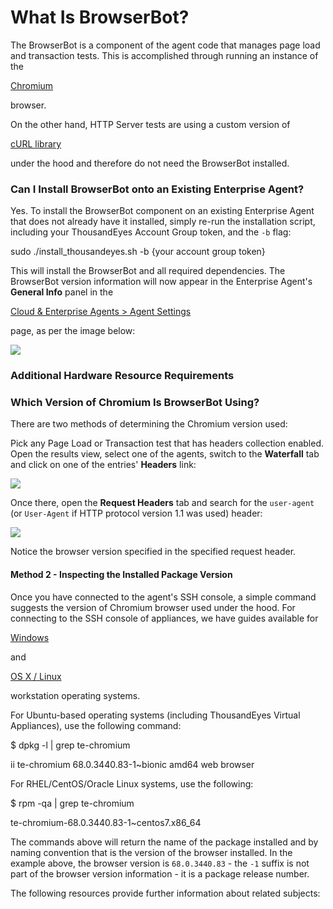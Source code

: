 # What Is BrowserBot?

The BrowserBot is a component of the agent code that manages page load and transaction tests. This is accomplished through running an instance of the

[Chromium](https://www.chromium.org/)

browser.

On the other hand, HTTP Server tests are using a custom version of

[cURL library](https://curl.haxx.se/)

under the hood and therefore do not need the BrowserBot installed.

### Can I Install BrowserBot onto an Existing Enterprise Agent? <a href="#can-i-install-browserbot-onto-an-existing-enterprise-agent" id="can-i-install-browserbot-onto-an-existing-enterprise-agent"></a>

Yes. To install the BrowserBot component on an existing Enterprise Agent that does not already have it installed, simply re-run the installation script, including your ThousandEyes Account Group token, and the `-b` flag:

sudo ./install\_thousandeyes.sh -b {your account group token}

This will install the BrowserBot and all required dependencies. The BrowserBot version information will now appear in the Enterprise Agent's **General Info** panel in the

[Cloud & Enterprise Agents > Agent Settings](https://app.thousandeyes.com/settings/agents/enterprise/?section=agents)

page, as per the image below:

![](https://2360053865-files.gitbook.io/\~/files/v0/b/gitbook-x-prod.appspot.com/o/spaces%2F-M4QARF6s57qxMrOHDTZ%2Fuploads%2Fgit-blob-7fd07b54a4710b46734587dafeed79f98bd54b88%2Fproduct-documentation\_enterprise-agents\_what-is-browserbot-1.png?alt=media)

### Additional Hardware Resource Requirements <a href="#additional-hardware-resource-requirements" id="additional-hardware-resource-requirements"></a>

### Which Version of Chromium Is BrowserBot Using? <a href="#which-version-of-chromium-is-browserbot-using" id="which-version-of-chromium-is-browserbot-using"></a>

There are two methods of determining the Chromium version used:

Pick any Page Load or Transaction test that has headers collection enabled. Open the results view, select one of the agents, switch to the **Waterfall** tab and click on one of the entries' **Headers** link:

![](https://2360053865-files.gitbook.io/\~/files/v0/b/gitbook-x-prod.appspot.com/o/spaces%2F-M4QARF6s57qxMrOHDTZ%2Fuploads%2Fgit-blob-598d5b015186c05a842db0d6af6192da4e59f1d4%2Fproduct-documentation\_enterprise-agents\_what-is-browserbot-2.png?alt=media)

Once there, open the **Request Headers** tab and search for the `user-agent` (or `User-Agent` if HTTP protocol version 1.1 was used) header:

![](https://2360053865-files.gitbook.io/\~/files/v0/b/gitbook-x-prod.appspot.com/o/spaces%2F-M4QARF6s57qxMrOHDTZ%2Fuploads%2Fgit-blob-cc51d9169a0ea2f196c56aa5b97f2a76bfd39ff2%2Fproduct-documentation\_enterprise-agents\_what-is-browserbot-3.png?alt=media)

Notice the browser version specified in the specified request header.

#### Method 2 - Inspecting the Installed Package Version <a href="#method-2-inspecting-the-installed-package-version" id="method-2-inspecting-the-installed-package-version"></a>

Once you have connected to the agent's SSH console, a simple command suggests the version of Chromium browser used under the hood. For connecting to the SSH console of appliances, we have guides available for

[Windows](https://docs.thousandeyes.com/product-documentation/enterprise-agents/connecting-to-the-thousandeyes-virtual-appliance-using-ssh-windows)

and

[OS X / Linux](https://docs.thousandeyes.com/product-documentation/enterprise-agents/connecting-to-the-thousandeyes-virtual-appliance-using-ssh-mac-linux)

workstation operating systems.

For Ubuntu-based operating systems (including ThousandEyes Virtual Appliances), use the following command:

$ dpkg -l | grep te-chromium

ii te-chromium 68.0.3440.83-1\~bionic amd64 web browser

For RHEL/CentOS/Oracle Linux systems, use the following:

$ rpm -qa | grep te-chromium

te-chromium-68.0.3440.83-1\~centos7.x86\_64

The commands above will return the name of the package installed and by naming convention that is the version of the browser installed. In the example above, the browser version is `68.0.3440.83` - the `-1` suffix is not part of the browser version information - it is a package release number.

The following resources provide further information about related subjects:
